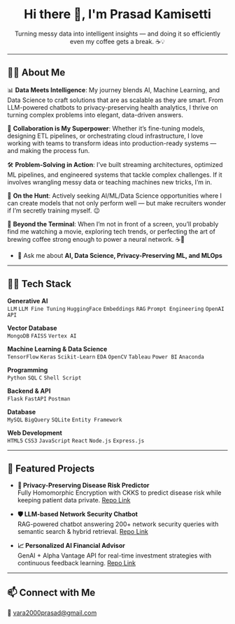<h1 align="center">Hi there 👋, I'm Prasad Kamisetti</h1>
<p align="center">
Turning messy data into intelligent insights — and doing it so efficiently even my coffee gets a break. ☕💡</p>

------------------------------------------------------------------------------------------------------------------------------------------------------------------------------------------------------
## 🙎‍♂️ About Me

📊 **Data Meets Intelligence**: My journey blends AI, Machine Learning, and Data Science to craft solutions that are as scalable as they are smart. From LLM-powered chatbots to privacy-preserving health analytics, I thrive on turning complex problems into elegant, data-driven answers.

🤝 **Collaboration is My Superpower**: Whether it’s fine-tuning models, designing ETL pipelines, or orchestrating cloud infrastructure, I love working with teams to transform ideas into production-ready systems — and making the process fun.

🛠 **Problem-Solving in Action**: I’ve built streaming architectures, optimized ML pipelines, and engineered systems that tackle complex challenges. If it involves wrangling messy data or teaching machines new tricks, I’m in.

🎯 **On the Hunt**: Actively seeking AI/ML/Data Science opportunities where I can create models that not only perform well — but make recruiters wonder if I’m secretly training myself. 😉

🌟 **Beyond the Terminal**: When I’m not in front of a screen, you’ll probably find me watching a movie, exploring tech trends, or perfecting the art of brewing coffee strong enough to power a neural network. ☕🤖

- 💬 Ask me about **AI, Data Science, Privacy-Preserving ML, and MLOps**

------------------------------------------------------------------------------------------------------------------------------------------------------------------------------------------------------

## 🧑‍💻 Tech Stack

**Generative AI**  
`LLM` `LLM Fine Tuning` `HuggingFace` `Embeddings` `RAG` `Prompt Engineering` `OpenAI API`

**Vector Database**  
`MongoDB` `FAISS` `Vertex AI`

**Machine Learning & Data Science**  
`TensorFlow` `Keras` `Scikit-Learn` `EDA` `OpenCV` `Tableau` `Power BI` `Anaconda`

**Programming**  
`Python` `SQL` `C` `Shell Script`

**Backend & API**  
`Flask` `FastAPI` `Postman`

**Database**  
`MySQL` `BigQuery` `SQLite` `Entity Framework`

**Web Development**  
`HTML5` `CSS3` `JavaScript` `React` `Node.js` `Express.js`

---

## 📌 Featured Projects

- **🔐 Privacy-Preserving Disease Risk Predictor**  
  Fully Homomorphic Encryption with CKKS to predict disease risk while keeping patient data private. [Repo Link](#)

- **🛡️ LLM-based Network Security Chatbot**  
  RAG-powered chatbot answering 200+ network security queries with semantic search & hybrid retrieval. [Repo Link](#)

- **📈 Personalized AI Financial Advisor**  
  GenAI + Alpha Vantage API for real-time investment strategies with continuous feedback learning. [Repo Link](#)

---

## 📫 Connect with Me
📧 vara2000prasad@gmail.com
